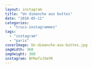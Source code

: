 ```yaml
---
layout: instagram
title: "Un dimanche aux buttes"
date: "2016-05-11"
categories: 
  - "trucs-instagrammes"
tags: 
  - "instagram"
  - "paris"
coverImage: Un-dimanche-aux-buttes.jpg
imgWidth: 360
imgHeight: 360
instagram: BFRwfzJSmYR
---
```

